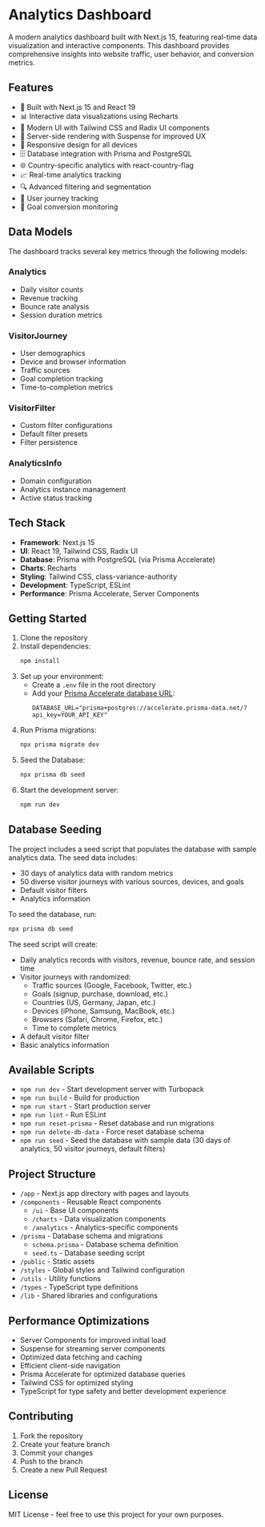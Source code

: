 # Analytics Dashboard

A modern analytics dashboard built with Next.js 15, featuring real-time data visualization and interactive components. This dashboard provides comprehensive insights into website traffic, user behavior, and conversion metrics.

## Features

- 🚀 Built with Next.js 15 and React 19
- 📊 Interactive data visualizations using Recharts
- 🎨 Modern UI with Tailwind CSS and Radix UI components
- 🔄 Server-side rendering with Suspense for improved UX
- 📱 Responsive design for all devices
- 🗄️ Database integration with Prisma and PostgreSQL
- 🌐 Country-specific analytics with react-country-flag
- 📈 Real-time analytics tracking
- 🔍 Advanced filtering and segmentation
- 👥 User journey tracking
- 🎯 Goal conversion monitoring

## Data Models

The dashboard tracks several key metrics through the following models:

### Analytics

- Daily visitor counts
- Revenue tracking
- Bounce rate analysis
- Session duration metrics

### VisitorJourney

- User demographics
- Device and browser information
- Traffic sources
- Goal completion tracking
- Time-to-completion metrics

### VisitorFilter

- Custom filter configurations
- Default filter presets
- Filter persistence

### AnalyticsInfo

- Domain configuration
- Analytics instance management
- Active status tracking

## Tech Stack

- **Framework**: Next.js 15
- **UI**: React 19, Tailwind CSS, Radix UI
- **Database**: Prisma with PostgreSQL (via Prisma Accelerate)
- **Charts**: Recharts
- **Styling**: Tailwind CSS, class-variance-authority
- **Development**: TypeScript, ESLint
- **Performance**: Prisma Accelerate, Server Components

## Getting Started

1. Clone the repository
2. Install dependencies:
   ```bash
   npm install
   ```
3. Set up your environment:
   - Create a `.env` file in the root directory
   - Add your [Prisma Accelerate database URL](https://www.prisma.io/docs/getting-started/quickstart-prismaPostgres):
     ```
     DATABASE_URL="prisma+postgres://accelerate.prisma-data.net/?api_key=YOUR_API_KEY"
     ```
4. Run Prisma migrations:
   ```bash
   npx prisma migrate dev
   ```
5. Seed the Database:
   ```bash
   npx prisma db seed
   ```
6. Start the development server:
   ```bash
   npm run dev
   ```

## Database Seeding

The project includes a seed script that populates the database with sample analytics data. The seed data includes:

- 30 days of analytics data with random metrics
- 50 diverse visitor journeys with various sources, devices, and goals
- Default visitor filters
- Analytics information

To seed the database, run:

```bash
npx prisma db seed
```

The seed script will create:

- Daily analytics records with visitors, revenue, bounce rate, and session time
- Visitor journeys with randomized:
  - Traffic sources (Google, Facebook, Twitter, etc.)
  - Goals (signup, purchase, download, etc.)
  - Countries (US, Germany, Japan, etc.)
  - Devices (iPhone, Samsung, MacBook, etc.)
  - Browsers (Safari, Chrome, Firefox, etc.)
  - Time to complete metrics
- A default visitor filter
- Basic analytics information

## Available Scripts

- `npm run dev` - Start development server with Turbopack
- `npm run build` - Build for production
- `npm run start` - Start production server
- `npm run lint` - Run ESLint
- `npm run reset-prisma` - Reset database and run migrations
- `npm run delete-db-data` - Force reset database schema
- `npm run seed` - Seed the database with sample data (30 days of analytics, 50 visitor journeys, default filters)

## Project Structure

- `/app` - Next.js app directory with pages and layouts
- `/components` - Reusable React components
  - `/ui` - Base UI components
  - `/charts` - Data visualization components
  - `/analytics` - Analytics-specific components
- `/prisma` - Database schema and migrations
  - `schema.prisma` - Database schema definition
  - `seed.ts` - Database seeding script
- `/public` - Static assets
- `/styles` - Global styles and Tailwind configuration
- `/utils` - Utility functions
- `/types` - TypeScript type definitions
- `/lib` - Shared libraries and configurations

## Performance Optimizations

- Server Components for improved initial load
- Suspense for streaming server components
- Optimized data fetching and caching
- Efficient client-side navigation
- Prisma Accelerate for optimized database queries
- Tailwind CSS for optimized styling
- TypeScript for type safety and better development experience

## Contributing

1. Fork the repository
2. Create your feature branch
3. Commit your changes
4. Push to the branch
5. Create a new Pull Request

## License

MIT License - feel free to use this project for your own purposes.
